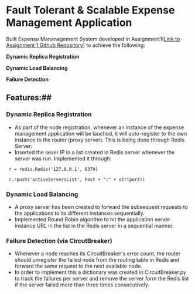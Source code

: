 # Fault Tolerant & Scalable Expense Management Application #

 
Built Expense Mananagement System developed in Assignment1([Link to Assignment 1 Github Repository](https://github.com/sidanasparsh/CMPE273-Assignment-1-Expense-Management-System)) to achieve the following:

**Dynamic Replica Registration**

**Dynamic Load Balancing**

**Failure Detection**

## Features:##

### Dynamic Replica Registration ###
* As part of the node registration, whenever an instance of the expense management application will be lauched, it will auto-register to the own instance to the router (proxy server). This is being done through Redis Server:
* Inserted the sever IP in a list created in Redis server whenever the server was run. Implemented it through:
```
 r = redis.Redis('127.0.0.1', 6379)
 
 r.rpush('activeServersList', host + ":" + str(port))
 ```

### Dynamic Load Balancing ###
* A proxy server has been created to forward the subsequent requests to the applications to its different instances sequentially.
* Implemented Round Robin algorithm to hit the application server instance URL in the list in the Redis server in a sequential manner.

### Failure Detection (via CircutBreaker) ###
* Whenever a node reaches its CircuitBreaker's error count, the router should unregister the failed node from the routing table in Redis and forward the same request to the next available node.
* In order to implement this a dictionary was created in CircuitBreaker.py to track the failures per server and remove the server form the Redis list if the server failed more than three times consecutively.
